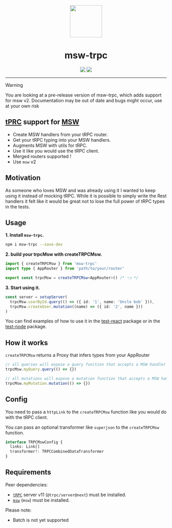 <div align="center">
  <img src="assets/trpc-msw.png" style="height: 100px;"/>
  <h1>msw-trpc</h1>
  <a href="https://www.npmjs.com/package/msw-trpc"><img src="https://img.shields.io/npm/v/msw-trpc.svg?style=flat&color=brightgreen" target="_blank" /></a>
  <a href="./LICENSE"><img src="https://img.shields.io/badge/license-MIT-black" /></a>
  <br />
  <hr />
</div>

> [!WARNING]
> You are looking at a pre-release version of msw-trpc, which adds support for msw v2. Documentation may be out of date and bugs might occur, use at your own risk

## **[tPRC](https://trpc.io/) support for [MSW](https://mswjs.io/)**

- Create MSW handlers from your tRPC router.
- Get your tRPC typing into your MSW handlers.
- Augments MSW with utils for tRPC.
- Use it like you would use the tRPC client.
- Merged routers supported !
- Use `msw` v2

## Motivation

As someone who loves MSW and was already using it I wanted to keep using it instead of mocking tRPC. While it is possible to simply write the Rest handlers it felt like it would be great not to lose the full power of tRPC types in the tests.

## Usage

**1. Install `msw-trpc`.**

```bash
npm i msw-trpc --save-dev
```

**2. build your trpcMsw with createTRPCMsw.**

```typescript
import { createTRPCMsw } from 'msw-trpc'
import type { AppRouter } from 'path/to/your/router'

export const trpcMsw = createTRPCMsw<AppRouter>() /* 👈 */
```

**3. Start using it.**

```typescript
const server = setupServer(
  trpcMsw.userById.query(() => ({ id: '1', name: 'Uncle bob' })),
  trpcMsw.createUser.mutation((name) => ({ id: '2', name }))
)
```

You can find examples of how to use it in the [test-react](./packages/test-react/package.json) package or in the [test-node](./packages/test-node/package.json) package.

## How it works

`createTRPCMsw` returns a Proxy that infers types from your AppRouter

```typescript
// all queries will expose a query function that accepts a MSW handler
trpcMsw.myQuery.query(() => {})

// all mutations will expose a mutation function that accepts a MSW handler
trpcMsw.myMutation.mutation(() => {})
```

## Config

You need to pass a `httpLink` to the `createTRPCMsw` function like you would do with the tRPC client.

You can pass an optional transformer like `superjson` to the `createTRPCMsw` function.

```typescript
interface TRPCMswConfig {
  links: Link[]
  transformer?: TRPCCombinedDataTransformer
}
```

## Requirements

Peer dependencies:

- [`tRPC`](https://github.com/trpc/trpc) server v11 (`@trpc/server@next`) must be installed.
- [`msw`](https://github.com/mswjs/msw) (`msw`) must be installed.

Please note:

- Batch is not yet supported
